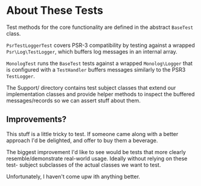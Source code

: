 # About These Tests

Test methods for the core functionality are defined in the abstract `BaseTest`
class.

`PsrTestLoggerTest` covers PSR-3 compatibility by testing against a wrapped
`Psr\Log\TestLogger`, which buffers log messages in an internal array.

`MonologTest` runs the `BaseTest` tests against a wrapped `Monolog\Logger`
that is configured with a `TestHandler` buffers messages similarly to the PSR3
`TestLogger`.

The Support/ directory contains test subject classes that extend our
implementation classes and provide helper methods to inspect the buffered
messages/records so we can assert stuff about them.

## Improvements?

This stuff is a little tricky to test. If someone came along with a better
approach I'd be delighted, and offer to buy them a beverage.

The biggest improvement I'd like to see would be tests that more clearly
resemble/demonstrate real-world usage.  Ideally without relying on these test-
subject subclasses of the actual classes we want to test.

Unfortunately, I haven't come upw ith anything better.
